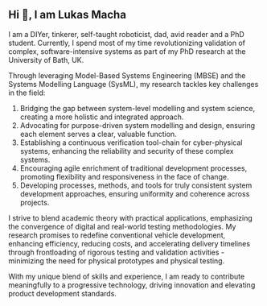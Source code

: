 ## Hi 👋, I am Lukas Macha

I am a DIYer, tinkerer, self-taught roboticist, dad, avid reader and a PhD student. Currently, I spend most of my time revolutionizing validation of complex, software-intensive systems as part of my PhD research at the University of Bath, UK.

Through leveraging Model-Based Systems Engineering (MBSE) and the Systems Modelling Language (SysML), my research tackles key challenges in the field:

1) Bridging the gap between system-level modelling and system science, creating a more holistic and integrated approach.
2) Advocating for purpose-driven system modelling and design, ensuring each element serves a clear, valuable function.
3) Establishing a continuous verification tool-chain for cyber-physical systems, enhancing the reliability and security of these complex systems.
4) Encouraging agile enrichment of traditional development processes, promoting flexibility and responsiveness in the face of change.
5) Developing processes, methods, and tools for truly consistent system development approaches, ensuring uniformity and coherence across projects.

I strive to blend academic theory with practical applications, emphasizing the convergence of digital and real-world testing methodologies. My research promises to redefine conventional vehicle development, enhancing efficiency, reducing costs, and accelerating delivery timelines through frontloading of rigorous testing and validation activities - minimizing the need for physical prototypes and physical testing. 

With my unique blend of skills and experience, I am ready to contribute meaningfully to a progressive technology, driving innovation and elevating product development standards.
<!--
**LukasMacha97/LukasMacha97** is a ✨ _special_ ✨ repository because its `README.md` (this file) appears on your GitHub profile.

Here are some ideas to get you started:

- 🔭 I’m currently working on ...
- 🌱 I’m currently learning ...
- 👯 I’m looking to collaborate on ...
- 🤔 I’m looking for help with ...
- 💬 Ask me about ...
- 📫 How to reach me: ...
- 😄 Pronouns: ...
- ⚡ Fun fact: ...
-->
